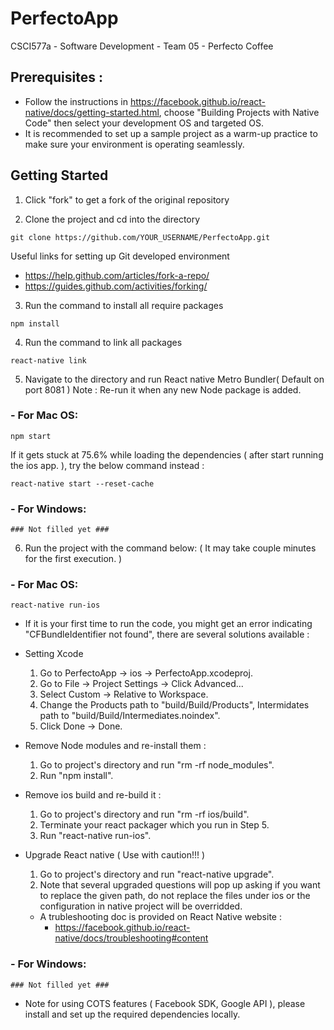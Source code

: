 # PerfectoApp
CSCI577a - Software Development - Team 05 - Perfecto Coffee

## Prerequisites :
- Follow the instructions in https://facebook.github.io/react-native/docs/getting-started.html, choose 
  "Building Projects with Native Code" then select your development OS and targeted OS.
- It is recommended to set up a sample project as a warm-up practice to make sure your environment is operating seamlessly.

## Getting Started
1. Click "fork" to get a fork of the original repository

2. Clone the project and cd into the directory
```
git clone https://github.com/YOUR_USERNAME/PerfectoApp.git
```
Useful links for setting up Git developed environment
  - https://help.github.com/articles/fork-a-repo/
  - https://guides.github.com/activities/forking/

3. Run the command to install all require packages
```
npm install
```

4. Run the command to link all packages
```
react-native link
```

5. Navigate to the directory and run React native Metro Bundler( Default on port 8081 )
Note : Re-run it when any new Node package is added.
### - For Mac OS:
```
npm start
```
If it gets stuck at 75.6% while loading the dependencies ( after start running the ios app. ), try the below command instead :
```
react-native start --reset-cache
```

### - For Windows:
```
### Not filled yet ###
```

6. Run the project with the command below: ( It may take couple minutes for the first execution. )
### - For Mac OS:
```
react-native run-ios
```

- If it is your first time to run the code, you might get an error indicating "CFBundleIdentifier not found", there are 
  several solutions available :
  
- Setting Xcode
    1. Go to PerfectoApp -> ios -> PerfectoApp.xcodeproj.
    2. Go to File -> Project Settings -> Click Advanced...
    3. Select Custom -> Relative to Workspace.
    5. Change the Products path to "build/Build/Products", Intermidates path to "build/Build/Intermediates.noindex".
    6. Click Done -> Done.
    
- Remove Node modules and re-install them :
    1. Go to project's directory and run "rm -rf node_modules".
    2. Run "npm install".
    
- Remove ios build and re-build it :
    1. Go to project's directory and run "rm -rf ios/build".
    2. Terminate your react packager which you run in Step 5.
    2. Run "react-native run-ios".
    
- Upgrade React native ( Use with caution!!! )
    1. Go to project's directory and run "react-native upgrade".
    2. Note that several upgraded questions will pop up asking if you want to replace the given path,
       do not replace the files under ios or the configuration in native project will be overridded. 
       
  - A trubleshooting doc is provided on React Native website : 
    - https://facebook.github.io/react-native/docs/troubleshooting#content

### - For Windows:
```
### Not filled yet ###
```

- Note for using COTS features ( Facebook SDK, Google API ), please install and set up the required dependencies locally.


